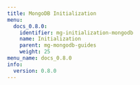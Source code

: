 ```yaml
---
title: MongoDB Initialization
menu:
  docs_0.8.0:
    identifier: mg-initialization-mongodb
    name: Initialization
    parent: mg-mongodb-guides
    weight: 25
menu_name: docs_0.8.0
info:
  version: 0.8.0
---
```


